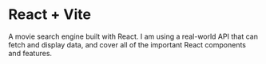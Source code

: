 # React + Vite

A movie search engine built with React. I am using a real-world API that can fetch and display data, and cover all of the important React components and features.
